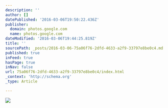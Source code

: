 ```yaml
---
description: ''
author: []
datePublished: '2016-03-06T19:50:22.436Z'
publisher:
  domain: photos.google.com
  name: photos.google.com
dateModified: '2016-03-06T19:44:25.819Z'
title: ''
sourcePath: _posts/2016-03-06-75a06f76-2dfd-4633-a2f9-33797e8be0c4.md
published: true
inFeed: true
hasPage: true
inNav: false
url: 75a06f76-2dfd-4633-a2f9-33797e8be0c4/index.html
_context: 'http://schema.org'
_type: Article

---
```

![](https://lh3.googleusercontent.com/kgffx6YMBPBjPWUn7oVvucyHljzIQIb6u4O0Ea6wUADjhLyjIBen9Va-TK8l7M0k2d7PM7r8LPlGzziGT9LYkjM3MO9uwGsY97_Up2ARX4lRaQtrlzJz8YamewcLzymOKJtK09MWYwN1Nt0VDDf2NsKa8HbAfnloBG8UAfWS0pd-bwjsWF6GHZSrV7zW5MRl76YDtq7L0VG8ZPlcbMENQpcZbJ9cDTzFCzrpWF1AqAhJcNN2prNf-nd2NTyHrJkq1jripnV03KnmhL3WWeDf8d5v2gzROO6bRlwfspLA9gGytKcbi7OSB-qorWNxa_tpjRnpFdDWx2Sm67yyJT_FB6yfkLLdYioohduKZMmhm9x4R5dr0fKobpvg8VhNzqkLybRSOC4rHENVsXjEV85-zsllCaHjml-ouOgU4AMcWJAEaPKgcy9TVLUtB9kW1l4KptfVUVKZwSCUrjrsqK3J7LxkfNVGU7dc2ti_i7y1c6URIUED6FnQdJ0TvFluf5LI3L05p8p9KfQlr2AUFwQkrVd0T8IHADiWy29gtANRMBsMgKRHyxy84p23QC4Saa9B0vP6Ag=w1430-h955-no)